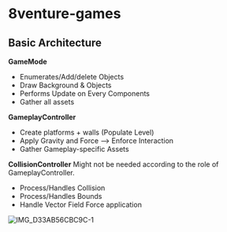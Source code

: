 # 8venture-games

## Basic Architecture
**GameMode**
- Enumerates/Add/delete Objects
- Draw Background & Objects
- Performs Update on Every Components
- Gather all assets

**GameplayController**
- Create platforms + walls (Populate Level)
- Apply Gravity and Force --> Enforce Interaction
- Gather Gameplay-specific Assets

**CollisionController**
Might not be needed according to the role of GameplayController.
- Process/Handles Collision 
- Process/Handles Bounds
- Handle Vector Field Force application

![IMG_D33AB56CBC9C-1](https://user-images.githubusercontent.com/57926472/222020256-adc39bd3-973e-4638-b9fb-5a046d6c2b9c.jpeg)
